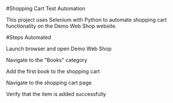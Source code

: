 #Shopping Cart Test Automation

This project uses Selenium with Python to automate shopping cart functionality on the Demo Web Shop
 website.

#Steps Automated

Launch browser and open Demo Web Shop

Navigate to the "Books" category

Add the first book to the shopping cart

Navigate to the shopping cart page

Verify that the item is added successfully
